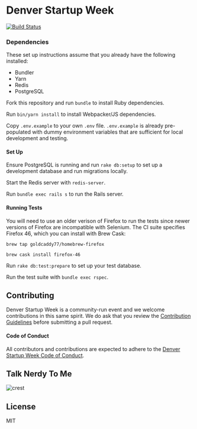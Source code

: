 # Denver Startup Week
[![Build Status](https://travis-ci.org/denverstartupweek/dsw-site.svg?branch=master)](https://travis-ci.org/denverstartupweek/dsw-site)

### Dependencies
These set up instructions assume that you already have the following installed:
- Bundler
- Yarn
- Redis
- PostgreSQL

Fork this repository and run `bundle` to install Ruby dependencies.

Run `bin/yarn install` to install Webpacker/JS dependencies.

Copy `.env.example` to your own `.env` file. `.env.example` is already
pre-populated with dummy environment variables that are sufficient for local
development and testing.

#### Set Up

Ensure PostgreSQL is running and run `rake db:setup` to set up a development
database and run migrations locally.

Start the Redis server with `redis-server`.

Run `bundle exec rails s` to run the Rails server.

#### Running Tests

You will need to use an older verison of Firefox to run the tests since newer versions of Firefox are incompatible with Selenium. The CI suite specifies Firefox 46, which you can install with Brew Cask:

```
brew tap goldcaddy77/homebrew-firefox

brew cask install firefox-46
```

Run `rake db:test:prepare` to set up your test database.

Run the test suite with `bundle exec rspec`.

## Contributing
Denver Startup Week is a community-run event and we welcome contributions in
this same spirit. We do ask that you review the [Contribution
Guidelines](./contributing.md) before submitting a pull request.

#### Code of Conduct
All contributors and contributions are expected to adhere to the [Denver Startup Week Code of
Conduct](https://www.denverstartupweek.org/code-of-conduct).

## Talk Nerdy To Me
![crest](https://secure.gravatar.com/avatar/aa8ea677b07f626479fd280049b0e19f?s=75)

## License
MIT
